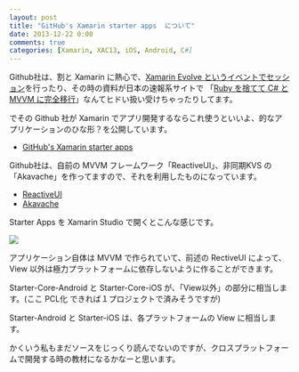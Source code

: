 ```yaml
---
layout: post
title: "GitHub's Xamarin starter apps  について"
date: 2013-12-22 0:00
comments: true
categories: [Xamarin, XAC13, iOS, Android, C#]
---
```

Github社は、割と Xamarin に熱心で、[Xamarin Evolve というイベントでセッション](http://xamarin.com/evolve/2013#session-zm59b5yptf)を行ったり、その時の資料が日本の速報系サイトで 「[Ruby を捨てて C# と MVVM に完全移行](http://blog.livedoor.jp/itsoku/archives/33671593.html)」なんてヒドい扱い受けちゃったりしてます。
<!--more-->
でその Github 社が Xamarin でアプリ開発するならこれ使うといいよ、的なアプリケーションのひな形？を公開しています。

* [GitHub's Xamarin starter apps](http://log.paulbetts.org/open-source-githubs-xamarin-starter-apps/)

Github社は、自前の MVVM フレームワーク「ReactiveUI」、非同期KVS の 「Akavache」を作ってますので、それを利用したものになっています。

* [ReactiveUI](http://www.reactiveui.net/)
* [Akavache](https://github.com/akavache/Akavache)

Starter Apps を Xamarin Studio で開くとこんな感じです。

![](http://blog.amay077.net/assets/images/posts/xamarin_startup_apps_by_github_01.png)

アプリケーション自体は MVVM で作られていて、前述の RectiveUI によって、View 以外は極力プラットフォームに依存しないように作ることができます。

Starter-Core-Android と Starter-Core-iOS が、「View以外」の部分に相当します。(ここ PCL化 できれば１プロジェクトで済みそうですが)

Starter-Android と Starter-iOS は、各プラットフォームの View に相当します。

かくいう私もまだソースをじっくり読んでないのですが、クロスプラットフォームで開発する時の教材になるかなーと思います。